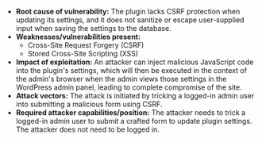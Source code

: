 - **Root cause of vulnerability:** The plugin lacks CSRF protection when updating its settings, and it does not sanitize or escape user-supplied input when saving the settings to the database.
- **Weaknesses/vulnerabilities present:**
    - Cross-Site Request Forgery (CSRF)
    - Stored Cross-Site Scripting (XSS)
- **Impact of exploitation:** An attacker can inject malicious JavaScript code into the plugin's settings, which will then be executed in the context of the admin's browser when the admin views those settings in the WordPress admin panel, leading to complete compromise of the site.
- **Attack vectors:** The attack is initiated by tricking a logged-in admin user into submitting a malicious form using CSRF.
- **Required attacker capabilities/position:** The attacker needs to trick a logged-in admin user to submit a crafted form to update plugin settings. The attacker does not need to be logged in.